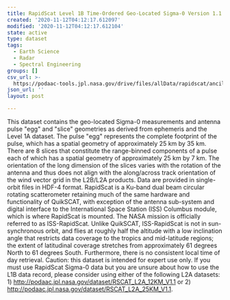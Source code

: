 ```yaml
---
title: RapidScat Level 1B Time-Ordered Geo-Located Sigma-0 Version 1.1
created: '2020-11-12T04:12:17.612097'
modified: '2020-11-12T04:12:17.612104'
state: active
type: dataset
tags:
  - Earth Science
  - Radar
  - Spectral Engineering
groups: []
csv_url: >-
  https://podaac-tools.jpl.nasa.gov/drive/files/allData/rapidscat/ancillary/revtime.csv
json_url: ''
layout: post

---
```

This dataset contains the geo-located Sigma-0 measurements and antenna pulse  "egg" and "slice" geometries as derived from ephemeris and the Level 1A dataset. The pulse "egg" represents the complete footprint of the pulse, which has a spatial geometry of approximately 25 km by 35 km. There are 8 slices that constitute the range-binned components of a pulse each of which has a spatial geometry of approximately 25 km by 7 km. The orientation of the long dimension of the slices varies with the rotation of the antenna and thus does not align with the along/across track orientation of the wind vector grid in the L2B/L2A products. Data are provided in single-orbit files in HDF-4 format. RapidScat is a Ku-band dual beam circular rotating scatterometer retaining much of the same hardware and functionality of QuikSCAT, with exception of the antenna sub-system and digital interface to the International Space Station (ISS) Columbus module, which is where RapidScat is mounted. The NASA mission is officially referred to as ISS-RapidScat. Unlike QuikSCAT, ISS-RapidScat is not in sun-synchronous orbit, and flies at roughly half the altitude with a low inclination angle that restricts data coverage to the tropics and mid-latitude regions; the extent of latitudinal coverage stretches from approximately 61 degrees North to 61 degrees South. Furthermore, there is no consistent local time of day retrieval. Caution: this dataset is intended for expert use only. If you must use RapidScat Sigma-0 data but you are unsure about how to use the L1B data record, please consider using either of the following L2A datasets: 1) http://podaac.jpl.nasa.gov/dataset/RSCAT_L2A_12KM_V1.1 or 2) http://podaac.jpl.nasa.gov/dataset/RSCAT_L2A_25KM_V1.1.
